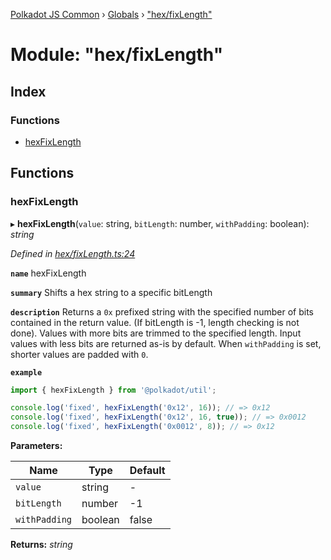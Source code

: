[Polkadot JS Common](../README.md) › [Globals](../globals.md) › ["hex/fixLength"](_hex_fixlength_.md)

# Module: "hex/fixLength"

## Index

### Functions

* [hexFixLength](_hex_fixlength_.md#hexfixlength)

## Functions

###  hexFixLength

▸ **hexFixLength**(`value`: string, `bitLength`: number, `withPadding`: boolean): *string*

*Defined in [hex/fixLength.ts:24](https://github.com/polkadot-js/common/blob/caa5a8b9/packages/util/src/hex/fixLength.ts#L24)*

**`name`** hexFixLength

**`summary`** Shifts a hex string to a specific bitLength

**`description`** 
Returns a `0x` prefixed string with the specified number of bits contained in the return value. (If bitLength is -1, length checking is not done). Values with more bits are trimmed to the specified length. Input values with less bits are returned as-is by default. When `withPadding` is set, shorter values are padded with `0`.

**`example`** 
<BR>

```javascript
import { hexFixLength } from '@polkadot/util';

console.log('fixed', hexFixLength('0x12', 16)); // => 0x12
console.log('fixed', hexFixLength('0x12', 16, true)); // => 0x0012
console.log('fixed', hexFixLength('0x0012', 8)); // => 0x12
```

**Parameters:**

Name | Type | Default |
------ | ------ | ------ |
`value` | string | - |
`bitLength` | number | -1 |
`withPadding` | boolean | false |

**Returns:** *string*
